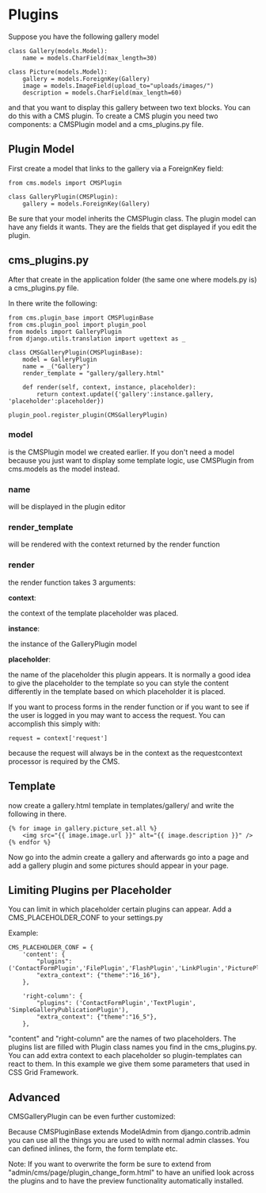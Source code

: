 Plugins
=======

Suppose you have the following gallery model

	class Gallery(models.Model):
		name = models.CharField(max_length=30)
	
	class Picture(models.Model):
		gallery = models.ForeignKey(Gallery)
		image = models.ImageField(upload_to="uploads/images/")
		description = models.CharField(max_length=60)

and that you want to display this gallery between two text blocks.
You can do this with a CMS plugin.
To create a CMS plugin you need two components: a CMSPlugin model and a cms_plugins.py file.

Plugin Model
------------

First create a model that links to the gallery via a ForeignKey field:

	from cms.models import CMSPlugin
	
	class GalleryPlugin(CMSPlugin):
		gallery = models.ForeignKey(Gallery)

Be sure that your model inherits the CMSPlugin class.
The plugin model can have any fields it wants. They are the fields that
get displayed if you edit the plugin.

cms_plugins.py
--------------

After that create in the application folder (the same one where models.py is) a cms_plugins.py file.

In there write the following:

	from cms.plugin_base import CMSPluginBase
	from cms.plugin_pool import plugin_pool
	from models import GalleryPlugin
	from django.utils.translation import ugettext as _
	
	class CMSGalleryPlugin(CMSPluginBase):
		model = GalleryPlugin
		name = _("Gallery")
		render_template = "gallery/gallery.html"
	
		def render(self, context, instance, placeholder):
			return context.update({'gallery':instance.gallery, 'placeholder':placeholder})
	
	plugin_pool.register_plugin(CMSGalleryPlugin)		

### model ###

is the CMSPlugin model we created earlier.
If you don't need a model because you just want to display some template logic, use CMSPlugin from cms.models as the model instead.

### name ###

will be displayed in the plugin editor

### render\_template ###

will be rendered with the context returned by the render function

### render ###

the render function takes 3 arguments:

**context**:

the context of the template placeholder was placed.

**instance**:

the instance of the GalleryPlugin model

**placeholder**:

the name of the placeholder this plugin appears.
It is normally a good idea to give the placeholder to the template so you can style
the content differently in the template based on which placeholder it is placed.

If you want to process forms in the render function or if you want to see if the user is logged in you may want to access the request. 
You can accomplish this simply with:

	request = context['request']

because the request will always be in the context as the requestcontext processor is required by the CMS.

Template
--------
now create a gallery.html template in templates/gallery/ and write the following in there.

	{% for image in gallery.picture_set.all %}
		<img src="{{ image.image.url }}" alt="{{ image.description }}" />
	{% endfor %}

Now go into the admin create a gallery and afterwards go into a page and add a gallery plugin and some pictures should appear in your page.

Limiting Plugins per Placeholder
--------------------------------

You can limit in which placeholder certain plugins can appear. Add a CMS\_PLACEHOLDER\_CONF to your settings.py

Example:

	CMS_PLACEHOLDER_CONF = {                        
	    'content': {
	        "plugins": ('ContactFormPlugin','FilePlugin','FlashPlugin','LinkPlugin','PicturePlugin','TextPlugin'),
	        "extra_context": {"theme":"16_16"},
	    },

	    'right-column': {
	        "plugins": ('ContactFormPlugin','TextPlugin', 'SimpleGalleryPublicationPlugin'),
	        "extra_context": {"theme":"16_5"},
	    },
	
"content" and "right-column" are the names of two placeholders. The plugins list are filled with Plugin class names you find in the cms\_plugins.py. You can add extra context to each placeholder so plugin-templates can react to them. In this example we give them some parameters that used in CSS Grid Framework.


Advanced
--------

CMSGalleryPlugin can be even further customized:

Because CMSPluginBase extends ModelAdmin from django.contrib.admin you can use all the things you are used to with normal admin classes. You can defined inlines, the form, the form template etc.

Note: If you want to overwrite the form be sure to extend from "admin/cms/page/plugin\_change\_form.html" to have an unified look across the plugins and to have the preview functionality automatically installed.


